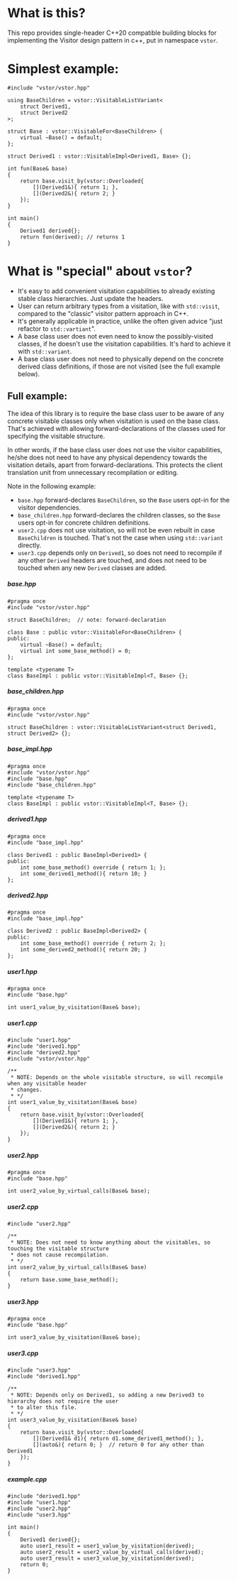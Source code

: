 # What is this?
This repo provides single-header C++20 compatible building blocks for implementing the 
Visitor design pattern in c++, put in namespace ```vstor```.

# Simplest example:
```
#include "vstor/vstor.hpp"

using BaseChildren = vstor::VisitableListVariant<
    struct Derived1,
    struct Derived2
>;

struct Base : vstor::VisitableFor<BaseChildren> {
    virtual ~Base() = default;
};

struct Derived1 : vstor::VisitableImpl<Derived1, Base> {};

int fun(Base& base)
{
    return base.visit_by(vstor::Overloaded{
        [](Derived1&){ return 1; },
        [](Derived2&){ return 2; }
    });
}

int main()
{
    Derived1 derived{};
    return fun(derived); // returns 1
}

```

# What is "special" about ```vstor```?
- It's easy to add convenient visitation capabilities to already existing stable class hierarchies. Just update the headers.  
- User can return arbitrary types from a visitation, like with ```std::visit```, compared to the "classic" visitor pattern approach in C++.
- It's generally applicable in practice, unlike the often given advice "just refactor to ```std::vartiant```".
- A base class user does not even need to know the possibly-visited classes, if he doesn't use the visitation capabilities. It's hard to achieve it with ```std::variant```.
- A base class user does not need to physically depend on the concrete derived class definitions, if those are not visited (see the full example below).


## Full example:
The idea of this library is to require the base class user to be aware of any concrete visitable classes only when visitation is used on the base class. 
That's achieved with allowing forward-declarations of the classes used for specifying the visitable structure. 

In other words, if the base class user does not use the visitor capabilities, 
he/she does not need to have any physical dependency towards the 
visitation details, apart from forward-declarations. This protects the 
client translation unit from unnecessary recompilation or editing.

Note in the following example:
- ```base.hpp``` forward-declares ```BaseChildren```, so the ```Base``` users opt-in for the visitor dependencies.
- ```base_children.hpp``` forward-declares the children classes, so the ```Base``` users opt-in for concrete children definitions.
- ```user2.cpp``` does not use visitation, so will not be even rebuilt in case ```BaseChildren``` is touched. That's not the case when using ```std::variant``` directly.
- ```user3.cpp``` depends only on ```Derived1```, so does not need to recompile if any other ```Derived``` headers are touched,
and does not need to be touched when any new ```Derived``` classes are added.

##### base.hpp
```
#pragma once
#include "vstor/vstor.hpp"

struct BaseChildren;  // note: forward-declaration

class Base : public vstor::VisitableFor<BaseChildren> {
public:
    virtual ~Base() = default;
    virtual int some_base_method() = 0;
};

template <typename T>
class BaseImpl : public vstor::VisitableImpl<T, Base> {};
```
##### base_children.hpp
```
#pragma once
#include "vstor/vstor.hpp"

struct BaseChildren : vstor::VisitableListVariant<struct Derived1, struct Derived2> {};
```
##### base_impl.hpp
```
#pragma once
#include "vstor/vstor.hpp"
#include "base.hpp"
#include "base_children.hpp"

template <typename T>
class BaseImpl : public vstor::VisitableImpl<T, Base> {};
```
##### derived1.hpp
```
#pragma once
#include "base_impl.hpp"

class Derived1 : public BaseImpl<Derived1> {
public:
    int some_base_method() override { return 1; };
    int some_derived1_method(){ return 10; }
};
```
##### derived2.hpp
```
#pragma once
#include "base_impl.hpp"

class Derived2 : public BaseImpl<Derived2> {
public:
    int some_base_method() override { return 2; };
    int some_derived2_method(){ return 20; }
};
```
##### user1.hpp
```
#pragma once
#include "base.hpp"

int user1_value_by_visitation(Base& base);
```
##### user1.cpp
```
#include "user1.hpp"
#include "derived1.hpp"
#include "derived2.hpp"
#include "vstor/vstor.hpp"

/**
 * NOTE: Depends on the whole visitable structure, so will recompile when any visitable header
 * changes.
 * */
int user1_value_by_visitation(Base& base)
{
    return base.visit_by(vstor::Overloaded{
        [](Derived1&){ return 1; },
        [](Derived2&){ return 2; }
    });
}
```
##### user2.hpp
```
#pragma once
#include "base.hpp"

int user2_value_by_virtual_calls(Base& base);
```
##### user2.cpp
```
#include "user2.hpp"

/**
 * NOTE: Does not need to know anything about the visitables, so touching the visitable structure
 * does not cause recompilation.
 * */
int user2_value_by_virtual_calls(Base& base) 
{ 
    return base.some_base_method(); 
}
```
##### user3.hpp
```
#pragma once
#include "base.hpp"

int user3_value_by_visitation(Base& base);
```
##### user3.cpp
```
#include "user3.hpp"
#include "derived1.hpp"

/**
 * NOTE: Depends only on Derived1, so adding a new Derived3 to hierarchy does not require the user
 * to alter this file.
 * */
int user3_value_by_visitation(Base& base)
{
    return base.visit_by(vstor::Overloaded{
        [](Derived1& d1){ return d1.some_derived1_method(); },
        [](auto&){ return 0; }  // return 0 for any other than Derived1
    });
}
```
##### example.cpp
```
#include "derived1.hpp"
#include "user1.hpp"
#include "user2.hpp"
#include "user3.hpp"

int main()
{
    Derived1 derived{};
    auto user1_result = user1_value_by_visitation(derived);
    auto user2_result = user2_value_by_virtual_calls(derived);
    auto user3_result = user3_value_by_visitation(derived);
    return 0;
}

```